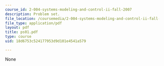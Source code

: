 ```yaml
---
course_id: 2-004-systems-modeling-and-control-ii-fall-2007
description: Problem set.
file_location: /coursemedia/2-004-systems-modeling-and-control-ii-fall-2007/18d6753c524177953d9d101e4541a579_ps01.pdf
file_type: application/pdf
layout: pdf
title: ps01.pdf
type: course
uid: 18d6753c524177953d9d101e4541a579

---
```

None